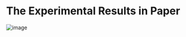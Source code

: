 # The Experimental Results in Paper
![image](https://github.com/yunfeiyue/sentiment_classification_test_dataset/assets/68946892/8f45ac10-feb5-417c-ac9c-f4abdac0afb4)
